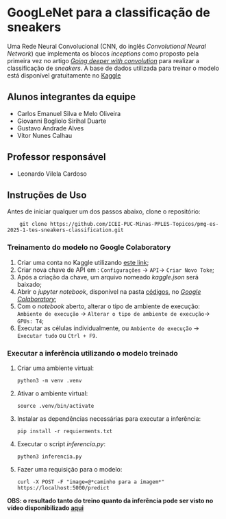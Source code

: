 # GoogLeNet para a classificação de sneakers

Uma Rede Neural Convolucional (CNN, do inglês *Convolutional Neural Network*) que implementa os blocos *inceptions* como proposto pela primeira vez no artigo [*Going deeper with convolution*](https://arxiv.org/pdf/1409.4842v1) para realizar a classificação de *sneakers*. A base de dados utilizada para treinar o modelo está disponível gratuitamente no [Kaggle](https://www.kaggle.com/datasets/nikolasgegenava/sneakers-classification)

## Alunos integrantes da equipe

* Carlos Emanuel Silva e Melo Oliveira
* Giovanni Bogliolo Sirihal Duarte
* Gustavo Andrade Alves
* Vítor Nunes Calhau

## Professor responsável

* Leonardo Vilela Cardoso 

## Instruções de Uso

Antes de iniciar qualquer um dos passos abaixo, clone o repositório:

	
		git clone https://github.com/ICEI-PUC-Minas-PPLES-Topicos/pmg-es-2025-1-tes-sneakers-classification.git

### Treinamento do modelo no Google Colaboratory

1. Criar uma conta no Kaggle utilizando [este link](https://www.kaggle.com/account/login?phase=startRegisterTab&returnUrl=%2F);
2. Criar nova chave de API em : `Configurações` -> `API`-> `Criar Novo Toke`;
3. Após a criação da chave, um arquivo nomeado *kaggle.json* será baixado;
4. Abrir o *jupyter notebook*, disponível na pasta [códigos](./códigos/googlenet.ipynb), no [*Google Colaboratory*](https://colab.google/);
5. Com o *notebook* aberto, alterar o tipo de ambiente de execução: `Ambiente de execução` -> `Alterar o tipo de ambiente de execução`-> `GPUs: T4`;
6. Executar as células individualmente, ou `Ambiente de execução` -> `Executar tudo` ou `Ctrl + F9`.

### Executar a inferência utilizando o modelo treinado

1. Criar uma ambiente virtual:
	
	```
	python3 -m venv .venv
	```

2. Ativar o ambiente virtual:
	
	```
	source .venv/bin/activate
	```
3. Instalar as dependências necessárias para executar a inferência:

	```
	pip install -r requierments.txt
	```
4. Executar o script *inferencia.py*:
	
	```
	python3 inferencia.py
	```
5. Fazer uma requisição para o modelo:

	```
	curl -X POST -F "image=@*caminho para a imagem*" https://localhost:5000/predict
	```

**OBS: o resultado tanto do treino quanto da inferência pode ser visto no vídeo disponibilizado [aqui](./vídeo)**

